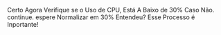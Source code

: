 Certo Agora Verifique se o Uso de CPU, Está A Baixo de 30% Caso Não. continue. espere Normalizar em 30% Entendeu?
Esse Processo é Inportante!

